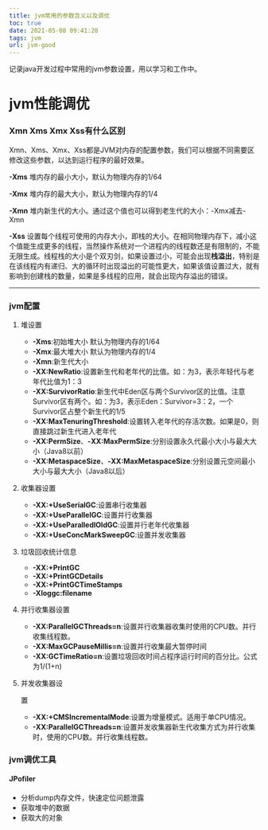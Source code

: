 ```yaml
---
title: jvm常用的参数含义以及调优
toc: true
date: 2021-05-08 09:41:28
tags: jvm
url: jvm-good
---
```


记录java开发过程中常用的jvm参数设置，用以学习和工作中。

<!--more-->

# jvm性能调优

### Xmn Xms Xmx Xss有什么区别

Xmn、Xms、Xmx、Xss都是JVM对内存的配置参数，我们可以根据不同需要区修改这些参数，以达到运行程序的最好效果。

**-Xms** 堆内存的最小大小，默认为物理内存的1/64

**-Xmx** 堆内存的最大大小，默认为物理内存的1/4

**-Xmn** 堆内新生代的大小。通过这个值也可以得到老生代的大小：-Xmx减去-Xmn

**-Xss** 设置每个线程可使用的内存大小，即栈的大小。在相同物理内存下，减小这个值能生成更多的线程，当然操作系统对一个进程内的线程数还是有限制的，不能无限生成。线程栈的大小是个双刃剑，如果设置过小，可能会出现**栈溢出**，特别是在该线程内有递归、大的循环时出现溢出的可能性更大，如果该值设置过大，就有影响到创建栈的数量，如果是多线程的应用，就会出现内存溢出的错误。

------

### jvm配置

1. 堆设置

   - **-Xms**:初始堆大小  默认为物理内存的1/64
   - **-Xmx**:最大堆大小  默认为物理内存的1/4
   - **-Xmn**:新生代大小
   - **-XX:NewRatio**:设置新生代和老年代的比值。如：为3，表示年轻代与老年代比值为1：3
   - **-XX:SurvivorRatio**:新生代中Eden区与两个Survivor区的比值。注意Survivor区有两个。如：为3，表示Eden：Survivor=3：2，一个Survivor区占整个新生代的1/5 
   - **-XX:MaxTenuringThreshold**:设置转入老年代的存活次数。如果是0，则直接跳过新生代进入老年代
   - **-XX:PermSize**、**-XX:MaxPermSize**:分别设置永久代最小大小与最大大小（Java8以前）
   - **-XX:MetaspaceSize**、**-XX:MaxMetaspaceSize**:分别设置元空间最小大小与最大大小（Java8以后）

2. 收集器设置

   - **-XX:+UseSerialGC**:设置串行收集器
   - **-XX:+UseParallelGC**:设置并行收集器
   - **-XX:+UseParalledlOldGC**:设置并行老年代收集器
   - **-XX:+UseConcMarkSweepGC**:设置并发收集器

3. 垃圾回收统计信息

   - **-XX:+PrintGC**
   - **-XX:+PrintGCDetails**
   - **-XX:+PrintGCTimeStamps**
   - **-Xloggc:filename**

4. 并行收集器设置

   - **-XX:ParallelGCThreads=n**:设置并行收集器收集时使用的CPU数。并行收集线程数。
   - **-XX:MaxGCPauseMillis=n**:设置并行收集最大暂停时间
   - **-XX:GCTimeRatio=n**:设置垃圾回收时间占程序运行时间的百分比。公式为1/(1+n)

5. 并发收集器设

   置

   - **-XX:+CMSIncrementalMode**:设置为增量模式。适用于单CPU情况。
   - **-XX:ParallelGCThreads=n**:设置并发收集器新生代收集方式为并行收集时，使用的CPU数。并行收集线程数。

### jvm调优工具

#### JPofiler

- 分析dump内存文件，快速定位问题泄露
- 获取堆中的数据
- 获取大的对象

